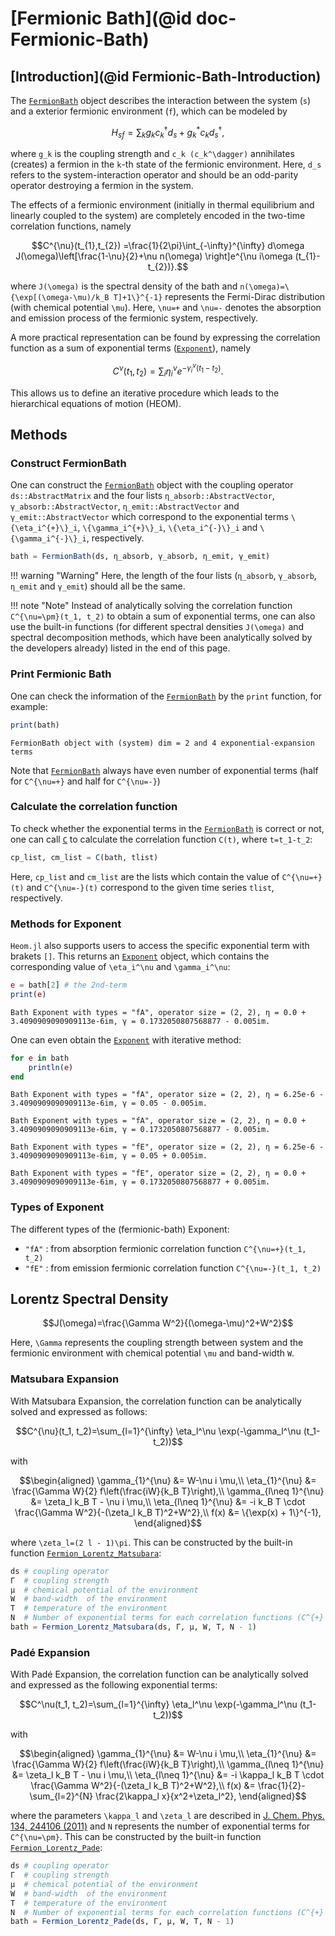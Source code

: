 # [Fermionic Bath](@id doc-Fermionic-Bath)

## [Introduction](@id Fermionic-Bath-Introduction)
The [`FermionBath`](@ref) object describes the interaction between the system (``s``) and a exterior fermionic environment (``f``), which can be modeled by
```math
H_{sf}=\sum_k g_k c_k^\dagger d_s + g_k^* c_k d_s^\dagger,
```
where ``g_k`` is the coupling strength and ``c_k (c_k^\dagger)`` annihilates (creates) a fermion in the ``k``-th state of the fermionic environment. Here, ``d_s`` refers to the system-interaction operator and should be an odd-parity operator destroying a fermion in the system.

The effects of a fermionic environment (initially in thermal equilibrium and linearly coupled to the system) are completely encoded in the two-time correlation functions, namely
```math
C^{\nu}(t_{1},t_{2})
=\frac{1}{2\pi}\int_{-\infty}^{\infty} d\omega 
J(\omega)\left[\frac{1-\nu}{2}+\nu n(\omega)
\right]e^{\nu i\omega (t_{1}-t_{2})}.
```
where ``J(\omega)`` is the spectral density of the bath and ``n(\omega)=\{\exp[(\omega-\mu)/k_B T]+1\}^{-1}`` represents the Fermi-Dirac distribution (with chemical potential ``\mu``). Here, ``\nu=+`` and ``\nu=-`` denotes the absorption and emission process of the fermionic system, respectively.

A more practical representation can be found by expressing the correlation function as a sum of exponential terms ([`Exponent`](@ref)), namely
```math
C^{\nu}(t_1, t_2)=\sum_i \eta_i^{\nu} e^{-\gamma_i^{\nu} (t_1-t_2)}.
```
This allows us to define an iterative procedure which leads to the hierarchical equations of motion (HEOM).

## Methods
### Construct FermionBath
One can construct the [`FermionBath`](@ref) object with the coupling operator `ds::AbstractMatrix` and the four lists `η_absorb::AbstractVector`, `γ_absorb::AbstractVector`, `η_emit::AbstractVector` and `γ_emit::AbstractVector` which correspond to the exponential terms ``\{\eta_i^{+}\}_i``, ``\{\gamma_i^{+}\}_i``, ``\{\eta_i^{-}\}_i`` and ``\{\gamma_i^{-}\}_i``, respectively. 
```julia
bath = FermionBath(ds, η_absorb, γ_absorb, η_emit, γ_emit)
```
!!! warning "Warning"
    Here, the length of the four lists (`η_absorb`, `γ_absorb`, `η_emit` and `γ_emit`) should all be the same.

!!! note "Note"
    Instead of analytically solving the correlation function ``C^{\nu=\pm}(t_1, t_2)`` to obtain a sum of exponential terms, one can also use the built-in functions (for different spectral densities ``J(\omega)`` and spectral decomposition methods, which have been analytically solved by the developers already) listed in the end of this page. 

### Print Fermionic Bath
One can check the information of the [`FermionBath`](@ref) by the `print` function, for example:
```julia
print(bath)
```
```
FermionBath object with (system) dim = 2 and 4 exponential-expansion terms
```
Note that [`FermionBath`](@ref) always have even number of exponential terms (half for ``C^{\nu=+}`` and half for ``C^{\nu=-}``)

### Calculate the correlation function
To check whether the exponential terms in the [`FermionBath`](@ref) is correct or not, one can call [`C`](@ref) to calculate the correlation function ``C(t)``, where ``t=t_1-t_2``:
```julia
cp_list, cm_list = C(bath, tlist)
```
Here, `cp_list` and `cm_list` are the lists which contain the value of ``C^{\nu=+}(t)`` and ``C^{\nu=-}(t)`` correspond to the given time series `tlist`, respectively.

### Methods for Exponent
`Heom.jl` also supports users to access the specific exponential term with brakets `[]`. This returns an [`Exponent`](@ref) object, which contains the corresponding value of ``\eta_i^\nu`` and ``\gamma_i^\nu``:
```julia
e = bath[2] # the 2nd-term
print(e)
```
```
Bath Exponent with types = "fA", operator size = (2, 2), η = 0.0 + 3.4090909090909113e-6im, γ = 0.1732050807568877 - 0.005im.
```

One can even obtain the [`Exponent`](@ref) with iterative method:
```julia
for e in bath
    println(e)
end
```
```
Bath Exponent with types = "fA", operator size = (2, 2), η = 6.25e-6 - 3.4090909090909113e-6im, γ = 0.05 - 0.005im.

Bath Exponent with types = "fA", operator size = (2, 2), η = 0.0 + 3.4090909090909113e-6im, γ = 0.1732050807568877 - 0.005im.

Bath Exponent with types = "fE", operator size = (2, 2), η = 6.25e-6 - 3.4090909090909113e-6im, γ = 0.05 + 0.005im.

Bath Exponent with types = "fE", operator size = (2, 2), η = 0.0 + 3.4090909090909113e-6im, γ = 0.1732050807568877 + 0.005im.
```

### Types of Exponent
The different types of the (fermionic-bath) Exponent:
 - `"fA"` : from absorption fermionic correlation function ``C^{\nu=+}(t_1, t_2)``
 - `"fE"` : from emission fermionic correlation function ``C^{\nu=-}(t_1, t_2)``

## Lorentz Spectral Density
```math
J(\omega)=\frac{\Gamma W^2}{(\omega-\mu)^2+W^2}
```
Here, ``\Gamma`` represents the coupling strength between system and the fermionic environment with chemical potential ``\mu`` and band-width ``W``.

### Matsubara Expansion
With Matsubara Expansion, the correlation function can be analytically solved and expressed as follows:
```math
C^{\nu}(t_1, t_2)=\sum_{l=1}^{\infty} \eta_l^\nu \exp(-\gamma_l^\nu (t_1-t_2))
```
with
```math
\begin{aligned}
\gamma_{1}^{\nu} &= W-\nu i \mu,\\
\eta_{1}^{\nu} &= \frac{\Gamma W}{2} f\left(\frac{iW}{k_B T}\right),\\
\gamma_{l\neq 1}^{\nu} &= \zeta_l k_B T - \nu i \mu,\\
\eta_{l\neq 1}^{\nu} &= -i k_B T \cdot \frac{\Gamma W^2}{-(\zeta_l k_B T)^2+W^2},\\
f(x) &= \{\exp(x) + 1\}^{-1},
\end{aligned}
```
where ``\zeta_l=(2 l - 1)\pi``. This can be constructed by the built-in function [`Fermion_Lorentz_Matsubara`](@ref):
```julia
ds # coupling operator
Γ  # coupling strength
μ  # chemical potential of the environment
W  # band-width  of the environment
T  # temperature of the environment
N  # Number of exponential terms for each correlation functions (C^{+} and C^{-})
bath = Fermion_Lorentz_Matsubara(ds, Γ, μ, W, T, N - 1)
```

### Padé Expansion
With Padé Expansion, the correlation function can be analytically solved and expressed as the following exponential terms:
```math
C^\nu(t_1, t_2)=\sum_{l=1}^{\infty} \eta_l^\nu \exp(-\gamma_l^\nu (t_1-t_2))
```
with
```math
\begin{aligned}
\gamma_{1}^{\nu} &= W-\nu i \mu,\\
\eta_{1}^{\nu} &= \frac{\Gamma W}{2} f\left(\frac{iW}{k_B T}\right),\\
\gamma_{l\neq 1}^{\nu} &= \zeta_l k_B T - \nu i \mu,\\
\eta_{l\neq 1}^{\nu} &= -i \kappa_l k_B T \cdot \frac{\Gamma W^2}{-(\zeta_l k_B T)^2+W^2},\\
f(x) &= \frac{1}{2}-\sum_{l=2}^{N} \frac{2\kappa_l x}{x^2+\zeta_l^2},
\end{aligned}
```
where the parameters ``\kappa_l`` and ``\zeta_l`` are described in [J. Chem. Phys. 134, 244106 (2011)](https://doi.org/10.1063/1.3602466) and ``N`` represents the number of exponential terms for ``C^{\nu=\pm}``. This can be constructed by the built-in function [`Fermion_Lorentz_Pade`](@ref):
```julia
ds # coupling operator
Γ  # coupling strength
μ  # chemical potential of the environment
W  # band-width  of the environment
T  # temperature of the environment
N  # Number of exponential terms for each correlation functions (C^{+} and C^{-})
bath = Fermion_Lorentz_Pade(ds, Γ, μ, W, T, N - 1)
```